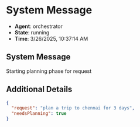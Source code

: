 # System Message

- **Agent**: orchestrator
- **State**: running
- **Time**: 3/26/2025, 10:37:14 AM

## System Message

Starting planning phase for request

## Additional Details

```json
{
  "request": "plan a trip to chennai for 3 days",
  "needsPlanning": true
}
```

